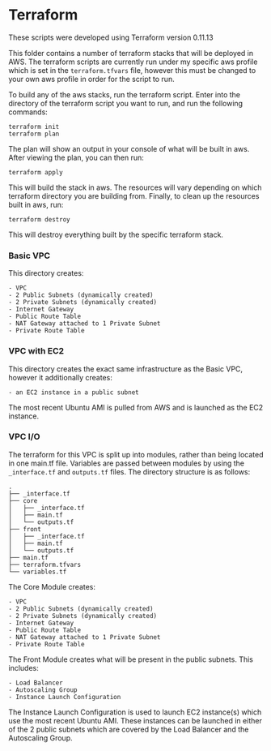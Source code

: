 # Terraform

These scripts were developed using Terraform version 0.11.13

This folder contains a number of terraform stacks that will be deployed in AWS. The terraform scripts are currently run under my specific aws profile which is set in the `terraform.tfvars` file, however this must be changed to your own aws profile in order for the script to run.

To build any of the aws stacks, run the terraform script. Enter into the directory of the terraform script you want to run, and run the following commands:

```
terraform init
terraform plan
```
The plan will show an output in your console of what will be built in aws. After viewing the plan, you can then run:

`terraform apply`

This will build the stack in aws. The resources will vary depending on which terraform directory you are building from. Finally, to clean up the resources built in aws, run:

`terraform destroy`

This will destroy everything built by the specific terraform stack.

### Basic VPC

This directory creates:

    - VPC
    - 2 Public Subnets (dynamically created)
    - 2 Private Subnets (dynamically created)
    - Internet Gateway
    - Public Route Table
    - NAT Gateway attached to 1 Private Subnet
    - Private Route Table


### VPC with EC2

This directory creates the exact same infrastructure as the Basic VPC, however it additionally creates: 

    - an EC2 instance in a public subnet

The most recent Ubuntu AMI is pulled from AWS and is launched as the EC2 instance.

### VPC I/O

The terraform for this VPC is split up into modules, rather than being located in one main.tf file. Variables are passed between modules by using the `_interface.tf` and `outputs.tf` files. The directory structure is as follows:

```
.
├── _interface.tf
├── core
│   ├── _interface.tf
│   ├── main.tf
│   └── outputs.tf
├── front
│   ├── _interface.tf
│   ├── main.tf
│   └── outputs.tf
├── main.tf
├── terraform.tfvars
└── variables.tf
```

The Core Module creates: 

    - VPC
    - 2 Public Subnets (dynamically created)
    - 2 Private Subnets (dynamically created)
    - Internet Gateway
    - Public Route Table
    - NAT Gateway attached to 1 Private Subnet
    - Private Route Table
  
The Front Module creates what will be present in the public subnets. This includes:

    - Load Balancer
    - Autoscaling Group
    - Instance Launch Configuration

The Instance Launch Configuration is used to launch EC2 instance(s) which use the most recent Ubuntu AMI. These instances can be launched in either of the 2 public subnets which are covered by the Load Balancer and the Autoscaling Group.